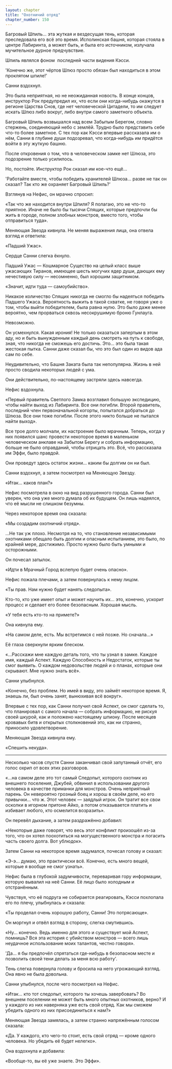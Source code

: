 ```yaml
---
layout: chapter
title: "Охотничий отряд"
chapter_number: 150
---
```


Багровый Шпиль... эта жуткая и вездесущая тень, которая преследовала его всё это время. Исполинская башня, которая стояла в центре Лабиринта, а может быть, и была его источником, излучала мучительное дурное предчувствие.

Шпиль являлся фоном  последней части видения Кэсси.

'Конечно же, этот чёртов Шлюз просто обязан был находиться в этом проклятом шпиле!'

Санни вздохнул.

Это была неприятная, но не неожиданная новость. В конце концов, инструктор Рок предупредил их, что если они когда-нибудь окажутся в регионе Царства Снов, где нет человеческой Цитадели, то им следует искать Шлюз либо вокруг, либо внутри самого заметного объекта.

Багровый Шпиль возвышался над всем Забытым Берегом, словно стержень, соединяющий небо с землёй. Трудно было представить себе что-то более заметное. С тех пор как Кэсси впервые рассказала им о нём, Санни в глубине души подозревал, что когда-нибудь им придётся войти в эту жуткую башню.

После откровения о том, что в человеческом замке нет Шлюза, это подозрение только усилилось.

Но, постойте. Инструктор Рок сказал им кое-что ещё...

'Работайте вместе, чтобы победить хранителей Шлюза... разве не так он сказал? Так кто же охраняет Багровый Шпиль?'

Взглянув на Нефис, он мрачно спросил:

«Так что же находится внутри Шпиля? Я полагаю, это не что-то приятное. Иначе не было бы тысячи Спящих, которые предпочли бы жить в городе, полном злобных монстров, вместо того, чтобы отправиться туда».

Меняющая Звезда кивнула. Не меняя выражения лица, она отвела взгляд и ответила:

«Падший Ужас».

Сердце Санни слегка ёкнуло.

Падший Ужас — Кошмарное Существо на целый класс выше ужасающих Тиранов, имеющее шесть могучих ядер души, дающих ему нечестивую силу — несомненно, был хорошим защитником.

«Значит, идти туда — самоубийство».

Никакое количество Спящих никогда не смогло бы надеяться победить Падшего Ужаса. Вероятность выжить в такой схватке, не говоря уже о том, чтобы выйти победителем, была равна нулю. Это было даже менее вероятно, чем прорваться сквозь несокрушимую броню Гунлауга.

Невозможно.

Он усмехнулся. Какая ирония! Не только оказаться запертым в этом аду, но и быть вынужденным каждый день смотреть на путь к свободе, зная, что никогда не сможешь его достичь. Это... это была такая жестокая пытка. Санни даже сказал бы, что это был один из видов ада сам по себе.

Неудивительно, что Башня Заката была так непопулярна. Жизнь в ней просто сводила некоторых людей с ума.

Они действительно, по-настоящему застряли здесь навсегда.

Нефис вздохнула.

«Первый правитель Светлого Замка возглавил большую экспедицию, чтобы найти выход из Лабиринта. Все они погибли. Второй правитель, последний член первоначальной когорты, попытался добраться до Шлюза. Все они тоже погибли. После этого никто больше не пытался найти выход».

Все трое долго молчали, их настроение было мрачным. Теперь, когда у них появился шанс провести некоторое время в маленьком человеческом анклаве на Забытом Берегу и собрать информацию, больше не было оправданий, чтобы отрицать это. Всё, что рассказала им Эффи, было правдой.

Они проведут здесь остаток жизни... каким бы долгим он ни был.

Санни вздохнул, а затем посмотрел на Меняющую Звезду.

«Итак... каков план?»

Нефис посмотрела в окно на вид разрушенного города. Санни был уверен, что она уже много думала об их будущем. Он лишь надеялся, что её мысли не слишком безумны.

Через некоторое время она сказала:

«Мы создадим охотничий отряд».

...Не так уж плохо. Несмотря на то, что становление независимыми охотниками обещало быть долгим и опасным испытанием, это было, по крайней мере, достижимо. Просто нужно было быть умными и осторожными.

Он почесал затылок.

«Идти в Мрачный Город вслепую будет очень опасно».

Нефис пожала плечами, а затем повернулась к нему лицом.

«Ты прав. Нам нужно будет нанять следопыта».

Кто-то, кто уже имеет опыт и может научить их... это, конечно, ускорит процесс и сделает его более безопасным. Хорошая мысль.

«У тебя есть кто-то на примете?»

Она кивнула ему.

«На самом деле, есть. Мы встретимся с ней позже. Но сначала...»

Её глаза сверкнули ярким блеском.

«...Расскажи мне каждую деталь того, что ты узнал в замке. Каждое имя, каждый Аспект. Каждую Способность и Недостаток, которые ты смог выявить. О каждом недовольстве людей и о планах, которые они скрывают. Мне нужно знать всё».

Санни улыбнулся.

«Конечно, без проблем. Но имей в виду, это займёт некоторое время. Я, знаешь ли, был очень занят, вынюхивая всё вокруг».

Впервые с тех пор, как Санни получил свой Аспект, он смог сделать то, что планировал с самого начала — собрать информацию, не рискуя своей шкурой, как и положено настоящему шпиону. После месяцев кровавых битв и открытых столкновений это, как ни странно, приносило удовлетворение.

Меняющая Звезда кивнула ему.

«Спешить некуда».

***

Несколько часов спустя Санни заканчивал свой запутанный отчёт, его голос охрип от всех этих разговоров.

«...на самом деле это тот самый Следопыт, которого охотник из внешнего поселения, Джубей, обвинил в использовании другого человека в качестве приманки для монстров. Очень неприятный парень. Он невероятно грозный боец и хорош в своём деле, но его привычки... что ж. Этот человек — заядлый игрок. Он тратит все свои осколки в игорном притоне Айко, а потом отказывается платить и избивает любого, кто осмелится возразить».

Он перевёл дыхание, а затем раздражённо добавил:

«Некоторые даже говорят, что весь этот конфликт произошёл из-за того, что он хотел поохотиться на могущественного монстра и погасить часть своего долга. Вот ублюдок».

Затем Санни на некоторое время задумался, почесал голову и сказал:

«Э-э... думаю, это практически всё. Конечно, есть много вещей, которые я вообще не смог узнать».

Нефис была в глубокой задумчивости, переваривая гору информации, которую вывалил на неё Санни. Её лицо было холодным и отстранённым.

Чувствуя, что её подруга не собирается реагировать, Кэсси похлопала его по плечу, улыбнулась и сказала:

«Ты проделал очень хорошую работу, Санни! Это потрясающе».

Он моргнул и отвёл взгляд в сторону, слегка смутившись.

«Ну... конечно. Ведь именно для этого и существует мой Аспект, помнишь? Вся эта история с убийством монстров — всего лишь неудачное использование моих талантов, честно говоря».

'Да... я бы предпочёл спрятаться где-нибудь в безопасном месте и позволить своей тени делать за меня всю работу'.

Тень слегка повернула голову и бросила на него угрожающий взгляд. Она явно не была довольна.

Санни улыбнулся, после чего посмотрел на Нефис.

«Итак... кто тот следопыт, которого ты хочешь завербовать? Во внешнем поселении не может быть много опытных охотников, верно? И у каждого из них наверняка уже есть свой отряд. Как мы сможем убедить одного из них присоединиться к нам?»

Меняющая Звезда замялась, а затем странно напряжённым голосом сказала:

«Да. У каждого, кто чего-то стоит, есть свой отряд — кроме одного человека. Но убедить её будет нелегко».

Она вздохнула и добавила:

«Вообще-то, вы её уже знаете. Это Эффи».